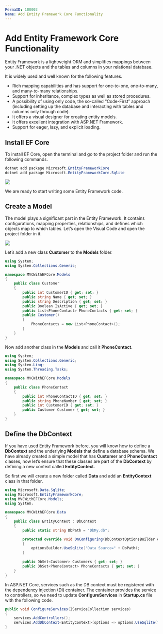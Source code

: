 ```yaml
---
PermaID: 100002
Name: Add Entity Framework Core Functionality
---
```


# Add Entity Framework Core Functionality

Entity Framework is a lightweight ORM and simplifies mappings between your .NET objects and the tables and columns in your relational database. 

It is widely used and well known for the following features.

 - Rich mapping capabilities and has support for one-to-one, one-to-many, and many-to-many relationships.
 - Support for inheritance, complex types as well as stored procedures.
 - A possibility of using only code, the so-called “Code-First” approach (including setting up the database and interacting with tables and columns only through code).
 - It offers a visual designer for creating entity models.
 - It offers excellent integration with ASP.NET Framework.
 - Support for eager, lazy, and explicit loading.
 
## Install EF Core

To install EF Core, open the terminal and go to the project folder and run the following commands.

```csharp
dotnet add package Microsoft.EntityFrameworkCore
dotnet add package Microsoft.EntityFrameworkCore.Sqlite
```

<img src="https://raw.githubusercontent.com/zzzprojects/learn-orm/master/tutorials/entity-framework-core-on-ubuntu/images/add-ef-core-1.png">

We are ready to start writing some Entity Framework code.

## Create a Model

The model plays a significant part in the Entity Framework. It contains configurations, mapping properties, relationships, and defines which objects map to which tables. Let’s open the Visual Code and open the project folder in it.

<img src="https://raw.githubusercontent.com/zzzprojects/learn-orm/master/tutorials/entity-framework-core-on-ubuntu/images/add-ef-core-2.png">

Let’s add a new class **Customer** to the **Models** folder.

```csharp
using System;
using System.Collections.Generic;

namespace MVCWithEFCore.Models
{
    public class Customer
    {
        public int CustomerID { get; set; }
        public string Name { get; set; }
        public string Description { get; set; }
        public Boolean IsActive { get; set; }
        public List<PhoneContact> PhoneContacts { get; set; }
        public Customer()
        {
            PhoneContacts = new List<PhoneContact>();
        }
    }
}
```

Now add another class in the **Models** and call it **PhoneContact**. 

```csharp
using System;
using System.Collections.Generic;
using System.Linq;
using System.Threading.Tasks;

namespace MVCWithEFCore.Models
{
    public class PhoneContact
    {
        public int PhoneContactID { get; set; }
        public string PhoneNumber { get; set; }
        public int CustomerID { get; set; }
        public Customer Customer { get; set; }
    }
}
```

## Define the DbContext

If you have used Entity Framework before, you will know how to define a **DbContext** and the underlying **Models** that define a database schema. We have already created a simple model that has **Customer** and **PhoneContact** classes, now let’s ensure that these classes are part of the **DbContext** by defining a new context called **EntityContext**.

So first we will create a new folder called **Data** and add an **EntityContext** class in that folder.   

```csharp
using Microsoft.Data.Sqlite;
using Microsoft.EntityFrameworkCore;
using MVCWithEFCore.Models;
using System;

namespace MVCWithEFCore.Data
{
    public class EntityContext : DbContext
    {
        public static string DbPath = "DbMy.db";

        protected override void OnConfiguring(DbContextOptionsBuilder optionsBuilder)
        {
            optionsBuilder.UseSqlite("Data Source=" + DbPath);
        }
		
        public DbSet<Customer> Customers { get; set; }
        public DbSet<PhoneContact> PhoneContacts { get; set; }
    }
}
```

In ASP.NET Core, services such as the DB context must be registered with the dependency injection (DI) container. The container provides the service to controllers, so we need to update **ConfigureServices** in **Startup.cs** file with the following code.

```csharp
public void ConfigureServices(IServiceCollection services)
{
    services.AddControllers();
    services.AddDbContext<EntityContext>(options => options.UseSqlite("Data Source="+ EntityContext.DbPath));
}
```
